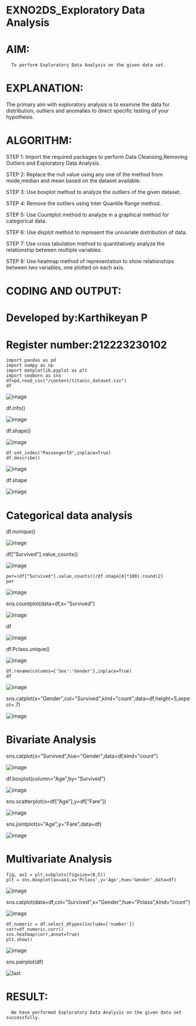 # EXNO2DS_Exploratory Data Analysis

# AIM:
      To perform Exploratory Data Analysis on the given data set.
      
# EXPLANATION:
  The primary aim with exploratory analysis is to examine the data for distribution, outliers and anomalies to direct specific testing of your hypothesis.
  
# ALGORITHM:
STEP 1: Import the required packages to perform Data Cleansing,Removing Outliers and Exploratory Data Analysis.

STEP 2: Replace the null value using any one of the method from mode,median and mean based on the dataset available.

STEP 3: Use boxplot method to analyze the outliers of the given dataset.

STEP 4: Remove the outliers using Inter Quantile Range method.

STEP 5: Use Countplot method to analyze in a graphical method for categorical data.

STEP 6: Use displot method to represent the univariate distribution of data.

STEP 7: Use cross tabulation method to quantitatively analyze the relationship between multiple variables.

STEP 8: Use heatmap method of representation to show relationships between two variables, one plotted on each axis.


# CODING AND OUTPUT:


# Developed by:Karthikeyan P
# Register number:212223230102
~~~
import pandas as pd
import numpy as np
import matplotlib.pyplot as plt
import seaborn as sns
df=pd.read_csv("/content/titanic_dataset.csv")
df
~~~


![image](https://github.com/user-attachments/assets/e5aeef52-d800-4d6b-9126-f0bd89ad84b3)

df.info()

![image](https://github.com/user-attachments/assets/ed040f87-7f68-4372-9820-03cb074a21f2)

df.shape()

![image](https://github.com/user-attachments/assets/9443a79e-9514-403a-a2fa-a2565121b935)
~~~
df.set_index("PassengerId",inplace=True)
df.describe()
~~~

![image](https://github.com/user-attachments/assets/d3fd1e15-ac3d-4903-9f7f-c2b666f69826)

df.shape

![image](https://github.com/user-attachments/assets/2896e6f0-13c8-4145-82ea-d0ed5fe0af56)

# Categorical data analysis

df.nunique()

![image](https://github.com/user-attachments/assets/a27b805c-a9ac-4afd-a294-7e3d4a95b335)

df["Survived"].value_counts()

![image](https://github.com/user-attachments/assets/5f2b026d-8e39-4fcb-ac0b-31ee1fe23a12)
~~~
per=(df["Survived"].value_counts()/df.shape[0]*100).round(2)
per
~~~

![image](https://github.com/user-attachments/assets/5c442f50-c953-4f63-9faf-36e7e1fa0314)

sns.countplot(data=df,x="Survived")

![image](https://github.com/user-attachments/assets/3a0d7a9e-de35-4525-8664-3ce7701d1769)

df

![image](https://github.com/user-attachments/assets/84a4b88d-45a4-4b69-a6f8-9484af6f999e)

df.Pclass.unique()

![image](https://github.com/user-attachments/assets/a1e4472e-3b4f-4fbc-a8f2-74a7886bc6ee)
~~~
df.rename(columns={'Sex':'Gender'},inplace=True)
df
~~~

![image](https://github.com/user-attachments/assets/bf8a5458-42b2-4e9c-b4f7-3fd2c811daac)

sns.catplot(x="Gender",col="Survived",kind="count",data=df,height=5,aspect=.7)

![image](https://github.com/user-attachments/assets/e08d530d-c594-4ac1-827d-5c4429ace290)

# Bivariate Analysis

sns.catplot(x="Survived",hue="Gender",data=df,kind="count")

![image](https://github.com/user-attachments/assets/a98b823c-86ee-4525-8ed3-5b225e0ba9f9)

df.boxplot(column="Age",by="Survived")

![image](https://github.com/user-attachments/assets/8356dc83-b94a-478b-94e8-9305396541fe)

sns.scatterplot(x=df["Age"],y=df["Fare"])

![image](https://github.com/user-attachments/assets/3dc9ccc8-cf29-4a4b-92e6-b17a9bae0668)

sns.jointplot(x="Age",y="Fare",data=df)

![image](https://github.com/user-attachments/assets/ac1865ad-69e8-4566-b350-707118a4b5c5)

# Multivariate Analysis
~~~
fig, ax1 = plt.subplots(figsize=(8,5))
plt = sns.boxplot(ax=ax1,x='Pclass',y='Age',hue='Gender',data=df)
~~~

![image](https://github.com/user-attachments/assets/38ee5d29-7cf2-4a20-af05-a6ef0d8fa168)

sns.catplot(data=df,col="Survived",x="Gender",hue="Pclass",kind="count")

![image](https://github.com/user-attachments/assets/b1f20b7a-7e8e-4ccc-9158-1df371071d0c)
~~~
df_numeric = df.select_dtypes(include=['number'])
corr=df_numeric.corr()
sns.heatmap(corr,annot=True)
plt.show()
~~~

![image](https://github.com/user-attachments/assets/54903f6a-a3f0-42ea-991f-75b13fac0e05)

sns.pairplot(df)

![last](https://github.com/user-attachments/assets/dedb81fb-d2ec-4ee3-bdcb-9e43956e8413)


# RESULT:
      We have performed Exploratory Data Analysis on the given data set successfully.
